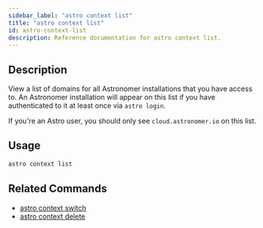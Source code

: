 ```yaml
---
sidebar_label: "astro context list"
title: "astro context list"
id: astro-context-list
description: Reference documentation for astro context list.
---
```


## Description

View a list of domains for all Astronomer installations that you have access to. An Astronomer installation will appear on this list if you have authenticated to it at least once via `astro login`.

If you're an Astro user, you should only see `cloud.astronomer.io` on this list.

## Usage

```sh
astro context list
```

## Related Commands

- [astro context switch](cli/astro-context-switch.md)
- [astro context delete](cli/astro-context-delete.md)

